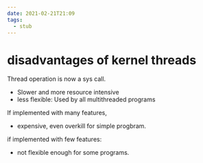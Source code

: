 ```yaml
---
date: 2021-02-21T21:09
tags: 
  - stub
---
```


# disadvantages of kernel threads

Thread operation is now a sys call.
- Slower and more resource intensive
- less flexible:
  Used by all multithreaded programs

If implemented with many features,
- expensive, even overkill for simple progbram.
  
if implemented with few features:
- not flexible enough for some programs.
